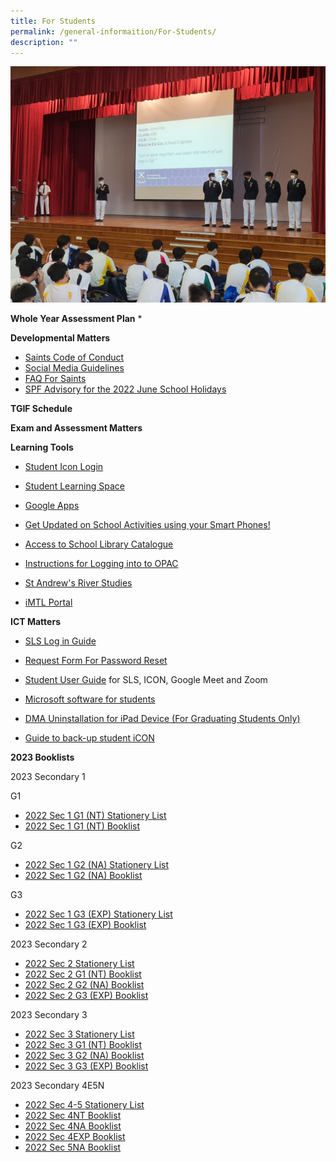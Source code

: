 ```yaml
---
title: For Students
permalink: /general-informaition/For-Students/
description: ""
---
```

![](/images/forstudents.jpeg)

**Whole Year Assessment Plan**
* 

**Developmental Matters**  

*   [Saints Code of Conduct](/files/ms6ii7.pdf)
*   [Social Media Guidelines](/files/wcy2me.pdf)
*   [FAQ For Saints](https://standrewssec.moe.edu.sg/others/for-saints/faq)
*   [SPF Advisory for the 2022 June School Holidays]((/files/Joint%20SPF%20CNB%20MOE%20School%20Advisory%20-%20Jun%202022.pdf))

**TGIF Schedule**


**Exam and Assessment Matters**

  
**Learning Tools**  

*   [Student Icon Login](https://workspace.google.com/dashboard) 
*   [Student Learning Space](https://vle.learning.moe.edu.sg/login)
*   [Google Apps](https://www.google.com/a/sass.sg)
*   [Get Updated on School Activities using your Smart Phones!](http://go.gov.sg/hsej44)  
    
*   [Access to School Library Catalogue](https://schoolibrary.moe.edu.sg/standrewssec/cgi-bin/spydus.exe/MSGTRN/WPAC/HOME)
*   [Instructions for Logging into to OPAC](http://go.gov.sg/ieumpu)
*   [St Andrew's River Studies](https://sites.google.com/site/standrewsriverstudies/home)
*   [iMTL Portal](https://imtl.moe.edu.sg/cos/o.x?c=/ca7_imtl/user&func=login) 

  

**ICT Matters**

*   [SLS Log in Guide](https://go.gov.sg/dxh48w)
*   [Request Form For Password Reset](https://forms.gle/KW6nnKxe1qJtuvTt7) 
*   [Student User Guide](http://go.gov.sg/zrxz7t) for    SLS, ICON, Google Meet and Zoom
*   [Microsoft software for students](http://go.gov.sg/6i30aq)
*    [DMA Uninstallation for iPad Device (For Graduating Students Only)](https://go.gov.sg/0r2jfe)

  *   [Guide to back-up student iCON](https://go.gov.sg/e5au6d)



**2023 Booklists**

  

2023 Secondary 1

G1

*   [2022 Sec 1 G1 (NT) Stationery List](/files/1%20G1%20STA.pdf)
*   [2022 Sec 1 G1 (NT) Booklist](/files/1%20G1.pdf)

G2

*   [2022 Sec 1 G2 (NA) Stationery List](/files/1%20G1%20STA.pdf)
*   [2022 Sec 1 G2 (NA) Booklist](/files/1%20G2.pdf)

G3 

*   [2022 Sec 1 G3 (EXP) Stationery List](/files/1%20G3%20STA.pdf)
*   [2022 Sec 1 G3 (EXP) Booklist](/files/1%20G3.pdf)
  

2023 Secondary 2

*   [2022 Sec 2 Stationery List](/files/2%20STA.pdf)
*   [2022 Sec 2 G1 (NT) Booklist](/files/2%20G1.pdf)
*   [2022 Sec 2 G2 (NA) Booklist](/files/2%20G2.pdf)
*   [2022 Sec 2 G3 (EXP) Booklist](/files/2%20G3.pdf)

  

2023 Secondary 3

*   [2022 Sec 3 Stationery List](/files/2%20STA%20(1).pdf)
*   [2022 Sec 3 G1 (NT) Booklist](/files/3%20G1.pdf)
*   [2022 Sec 3 G2 (NA) Booklist](/files/3%20G2.pdf)
*   [2022 Sec 3 G3 (EXP) Booklist](/files/3%20G3.pdf)
  

2023 Secondary 4E5N

*   [2022 Sec 4-5 Stationery List](/files/4-5%20STA.pdf)
*   [2022 Sec 4NT Booklist](/files/4%20NT.pdf)
*   [2022 Sec 4NA Booklist](/files/4%20NA.pdf)
*   [2022 Sec 4EXP Booklist](/files/4%20EXP.pdf)
*   [2022 Sec 5NA Booklist](/files/5%20NA.pdf)